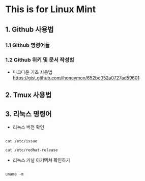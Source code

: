 
This is for Linux Mint
=========================

## 1. Github  사용법

### 1.1 Github 명령어들 

### 1.2 Github 위키 및 문서 작성법

* 마크다운 기초 사용법 
<https://gist.github.com/ihoneymon/652be052a0727ad59601>



## 2. Tmux 사용법 


## 3. 리눅스 명령어

* 리눅스 버전 확인 
<pre><code> 
cat /etc/issue 

cat /etc/redhat-release
</code></pre>

* 리눅스 커널 아키텍쳐 확인하기
<pre><code>
uname -m
</code></pre>
